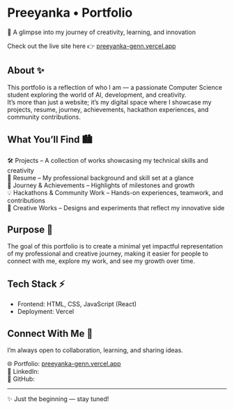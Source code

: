 # Preeyanka • Portfolio  

🚀 A glimpse into my journey of creativity, learning, and innovation  

Check out the live site here 👉 [preeyanka-genn.vercel.app](https://preeyanka-genn.vercel.app/)  


## About ✨  
This portfolio is a reflection of who I am — a passionate Computer Science student exploring the world of AI, development, and creativity.  
It’s more than just a website; it’s my digital space where I showcase my projects, resume, journey, achievements, hackathon experiences, and community contributions.  


## What You’ll Find 🏙️  
🛠 Projects – A collection of works showcasing my technical skills and creativity  
📄 Resume – My professional background and skill set at a glance  
🌱 Journey & Achievements – Highlights of milestones and growth  
💡 Hackathons & Community Work – Hands-on experiences, teamwork, and contributions  
🎨 Creative Works – Designs and experiments that reflect my innovative side  


## Purpose 🎯  
The goal of this portfolio is to create a minimal yet impactful representation of my professional and creative journey, making it easier for people to connect with me, explore my work, and see my growth over time.  


## Tech Stack ⚡  
- Frontend: HTML, CSS, JavaScript (React)  
- Deployment: Vercel  


## Connect With Me 🤝  
I’m always open to collaboration, learning, and sharing ideas.  

🌐 Portfolio: [preeyanka-genn.vercel.app](https://preeyanka-genn.vercel.app/)  
💼 LinkedIn:  
🐙 GitHub:  


---

✨ Just the beginning — stay tuned!  
